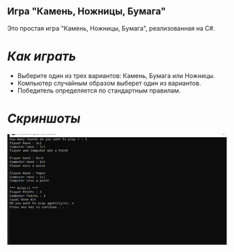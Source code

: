 ## **Игра "Камень, Ножницы, Бумага"**

Это простая игра "Камень, Ножницы, Бумага", реализованная на C#.

# *Как играть*

- Выберите один из трех вариантов: Камень, Бумага или Ножницы.
- Компьютер случайным образом выберет один из вариантов.
- Победитель определяется по стандартным правилам.

# *Скриншоты*
![Задание](images/first.png)
